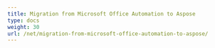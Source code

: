 ```yaml
---
title: Migration from Microsoft Office Automation to Aspose
type: docs
weight: 30
url: /net/migration-from-microsoft-office-automation-to-aspose/
---
```



